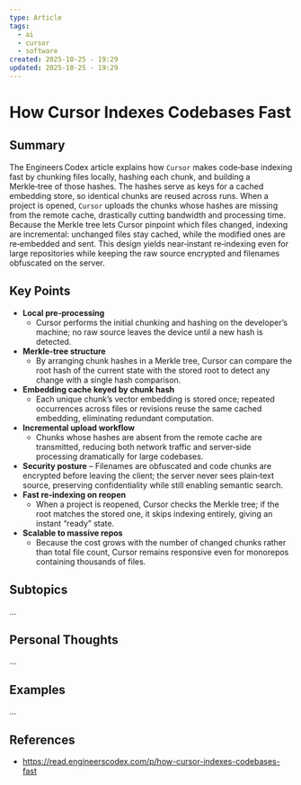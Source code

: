 ```yaml
---
type: Article
tags:
  - ai
  - cursor
  - software
created: 2025-10-25 - 19:29
updated: 2025-10-25 - 19:29
---
```

# How Cursor Indexes Codebases Fast

## Summary

The Engineers Codex article explains how `Cursor` makes code‑base indexing fast by chunking files locally, hashing each chunk, and building a Merkle‑tree of those hashes. The hashes serve as keys for a cached embedding store, so identical chunks are reused across runs. When a project is opened, `Cursor` uploads the chunks whose hashes are missing from the remote cache, drastically cutting bandwidth and processing time. Because the Merkle tree lets Cursor pinpoint which files changed, indexing are incremental: unchanged files stay cached, while the modified ones are re‑embedded and sent. This design yields near‑instant re‑indexing even for large repositories while keeping the raw source encrypted and filenames obfuscated on the server.

## Key Points

- **Local pre‑processing** 
	- Cursor performs the initial chunking and hashing on the developer’s machine; no raw source leaves the device until a new hash is detected.
- **Merkle‑tree structure** 
	- By arranging chunk hashes in a Merkle tree, Cursor can compare the root hash of the current state with the stored root to detect any change with a single hash comparison.
- **Embedding cache keyed by chunk hash** 
	- Each unique chunk’s vector embedding is stored once; repeated occurrences across files or revisions reuse the same cached embedding, eliminating redundant computation.
 - **Incremental upload workflow** 
	 - Chunks whose hashes are absent from the remote cache are transmitted, reducing both network traffic and server‑side processing dramatically for large codebases.
- **Security posture** – Filenames are obfuscated and code chunks are encrypted before leaving the client; the server never sees plain‑text source, preserving confidentiality while still enabling semantic search.
- **Fast re‑indexing on reopen** 
	- When a project is reopened, Cursor checks the Merkle tree; if the root matches the stored one, it skips indexing entirely, giving an instant “ready” state.
- **Scalable to massive repos**
	- Because the cost grows with the number of changed chunks rather than total file count, Cursor remains responsive even for monorepos containing thousands of files.

## Subtopics

...

## Personal Thoughts

...

## Examples

...

## References

- https://read.engineerscodex.com/p/how-cursor-indexes-codebases-fast
